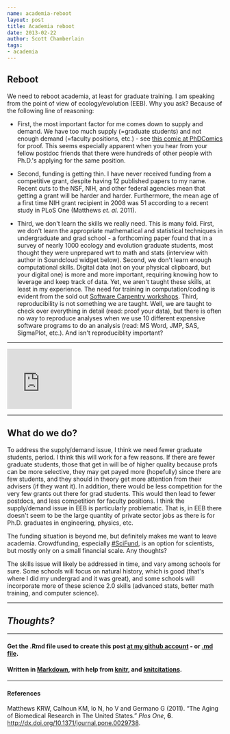 ```yaml
---
name: academia-reboot
layout: post
title: Academia reboot
date: 2013-02-22
author: Scott Chamberlain
tags: 
- academia
---
```


## Reboot

We need to reboot academia, at least for graduate training. I am speaking from the point of view of ecology/evolution (EEB). Why you ask? Because of the following line of reasoning:

+ First, the most important factor for me comes down to supply and demand. We have too much supply (=graduate students) and not enough demand (=faculty positions, etc.) - see [this comic at PhDComics](http://www.phdcomics.com/comics/archive.php?comicid=911) for proof. This seems especially apparent when you hear from your fellow postdoc friends that there were hundreds of other people with Ph.D.'s applying for the same position. 

+ Second, funding is getting thin. I have never received funding from a competitive grant, despite having 12 published papers to my name. Recent cuts to the NSF, NIH, and other federal agencies mean that getting a grant will be harder and harder. Furthermore, the mean age of a first time NIH grant recipient in 2008 was 51 according to a recent study in PLoS One (Matthews _et. al._ 2011). 

+ Third, we don't learn the skills we really need. This is many fold. First, we don't learn the appropriate mathematical and statistical techniques in undergraduate and grad school - a forthcoming paper found that in a survey of nearly 1000 ecology and evolution graduate students, most thought they were unprepared wrt to math and stats (interview with author in Soundcloud widget below). Second, we don't learn enough computational skills. Digital data (not on your physical clipboard, but your digital one) is more and more important, requiring knowing how to leverage and keep track of data. Yet, we aren't taught these skills, at least in my experience. The need for training in computation/coding is evident from the sold out [Software Carpentry workshops](http://software-carpentry.org/). Third, reproducibility is not something we are taught. Well, we are taught to check over everything in detail (read: proof your data), but there is often no way to reproduce analyses when we use 10 different expensive software programs to do an analysis (read: MS Word, JMP, SAS, SigmaPlot, etc.). And isn't reproduciblity important?

***************

<iframe width="30%" height="140" scrolling="no" frameborder="no" src="https://w.soundcloud.com/player/?url=http%3A%2F%2Fapi.soundcloud.com%2Ftracks%2F78215101&amp;color=ff6600&amp;auto_play=false&amp;show_artwork=false"></iframe>

***************

## What do we do?

To address the supply/demand issue, I think we need fewer graduate students, period. I think this will work for a few reasons. If there are fewer graduate students, those that get in will be of higher quality because profs can be more selective, they may get payed more (hopefully) since there are few students, and they should in theory get more attention from their advisers (if they want it). In addition, there would be less competition for the very few grants out there for grad students.  This would then lead to fewer postdocs, and less competition for faculty positions. I think the supply/demand issue in EEB is particularly problematic. That is, in EEB there doesn't seem to be the large quantity of private sector jobs as there is for Ph.D. graduates in engineering, physics, etc. 

The funding situation is beyond me, but definitely makes me want to leave academia. Crowdfunding, especially [#SciFund](http://scifundchallenge.org/), is an option for scientists, but mostly only on a small financial scale. Any thoughts?

The skills issue will likely be addressed in time, and vary among schools for sure. Some schools will focus on natural history, which is good (that's where I did my undergrad and it was great), and some schools will incorporate more of these science 2.0 skills (advanced stats, better math training, and computer science).

***************

## _Thoughts?_

***************

#### Get the .Rmd file used to create this post [at my github account](https://github.com/SChamberlain/scott/blob/gh-pages/_drafts/2013-02-22-academia-reboot.Rmd) - or [.md file](https://github.com/SChamberlain/scott/blob/gh-pages/_posts/2013-02-22-academia-reboot.md).

#### Written in [Markdown](http://daringfireball.net/projects/markdown/), with help from [knitr](http://yihui.name/knitr/), and [knitcitations](https://github.com/cboettig/knitcitations).

***************

#### References
<p>Matthews KRW, Calhoun KM, lo N, ho V and Germano G (2011).
&ldquo;The Aging of Biomedical Research in The United States.&rdquo;
<EM>Plos One</EM>, <B>6</B>.
<a href="http://dx.doi.org/10.1371/journal.pone.0029738">http://dx.doi.org/10.1371/journal.pone.0029738</a>.

